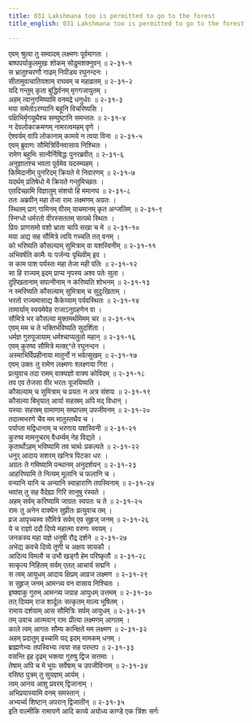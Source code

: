 ```yaml
---
title: 031 Lakshmana too is permitted to go to the forest
title_english: 031 Lakshmana too is permitted to go to the forest

---
```

एवम् श्रुत्वा तु सम्वादम् लक्ष्मणः पूर्वमागतः ।  
बाष्पपर्याकुलमुखः शोकम् सोढुमशक्नुवन् ॥ २-३१-१  
स भ्रातुश्चरणौ गाढम् निपीड्य रघुनन्दनः ।  
सीतामुवाचातियशाम् राघवम् च महाव्रतम् ॥ २-३१-२  
यदि गन्तुम् कृता बुद्धिर्वनम् मृगगजायुतम् ।  
अहम् त्वानुगमिष्यामि वनमद्रे धनुर्धरः ॥ २-३१-३  
मया समेतोऽरण्यानि बहूनि विचरिष्यसि ।  
पक्षिभिर्मृगयूथैश्च सम्घुष्टानि समन्ततः ॥ २-३१-४  
न देवलोकाक्रमणम् नामरत्वमहम् वृणे ।  
ऐश्वर्यम् वापि लोकानाम् कामये न त्वया विना ॥ २-३१-५  
एवम् ब्रुवाणः सौमित्रिर्विनवासाय निश्चितः ।  
रामेण बहुभिः सान्वैर्निषिद्धः पुनरब्रवीत् ॥ २-३१-६  
अनुज्ञातश्च भवता पूर्वमेव यदस्म्यहम् ।  
किमिदानीम् पुनरिदम् क्रियते मे निवारणम् ॥ २-३१-७  
यदर्थम् प्रतिषेधो मे क्रियते गन्तुमिच्छतः ।  
एतदिच्छामि विज्ञातुम् संशयो हि ममानघ ॥ २-३१-८  
ततः अब्रवीन् महा तेजा रामः लक्ष्मणम् अग्रतः ।  
स्थितम् प्राग् गामिनम् वीरम् याचमानम् कृत अन्जलिम् ॥ २-३१-९  
स्निग्धो धर्मरतो वीरस्सततम् सत्पथे स्थितः ।  
प्रियः प्राणसमो वशो भ्राता चापि सखा च मे ॥ २-३१-१०  
मया अद्य सह सौमित्रे त्वयि गच्चति तत् वनम् ।  
को भरिष्यति कौसल्याम् सुमित्राम् वा यशस्विनीम् ॥ २-३१-११  
अभिवर्षति कामैः यः पर्जन्यः पृथिवीम् इव ।  
स काम पाश पर्यस्तः महा तेजा मही पतिः ॥ २-३१-१२  
सा हि राज्यम् इदम् प्राप्य नृपस्य अश्व पतेः सुता ।  
दुह्खितानाम् सपत्नीनाम् न करिष्यति शोभनम् ॥ २-३१-१३  
न स्मरिष्यति कौसल्याम् सुमित्राम् च सुदुःखिताम् ।  
भरतो राज्यमासाद्य कैकेय्याम् पर्यवस्थितः ॥ २-३१-१४  
तामार्याम् स्वयमेवेह राजाऽनुग्रहणेन वा ।  
सौमित्रे भर कौसल्या मुक्तमर्थमिमम् चर ॥ २-३१-१५  
एवम् मम च ते भक्तिर्भविष्यति सुदर्शिता ।  
धर्मज्ञ गुरुपूजायाम् धर्मश्चाप्यतुलो महान् ॥ २-३१-१६  
एवम् कुरुष्व सौमित्रे मत्क्ऱ्^ते रघुनन्दन ।  
अस्माभिर्विप्रहीनाया मातुर्नो न भवेत्सुखम् ॥ २-३१-१७  
एवम् उक्तः तु रामेण लक्ष्मणः श्लक्ष्णया गिरा ।  
प्रत्युवाच तदा रामम् वाक्यज्ञो वाक्य कोविदम् ॥ २-३१-१८  
तव एव तेजसा वीर भरतः पूजयिष्यति ।  
कौसल्याम् च सुमित्राम् च प्रयतः न अत्र संशयः ॥ २-३१-१९  
कौसल्या बिभृयात् आर्या सहस्रम् अपि मद् विधान् ।  
यस्याः सहस्रम् ग्रामाणाम् सम्प्राप्तम् उपजीवनम् ॥ २-३१-२०  
तदात्मभरणे चैव मम मातुस्तथैव च ।  
पर्याप्ता मद्विधानाम् च भरणाय यशस्विनी ॥ २-३१-२१  
कुरुष्व मामनुचरम् वैधर्म्यम् नेह विद्यते ।  
कृतार्थोऽहम् भविष्यामि तव चार्थः प्रकल्पते ॥ २-३१-२२  
धनुर् आदाय सशरम् खनित्र पिटका धरः ।  
अग्रतः ते गमिष्यामि पन्थानम् अनुदर्शयन् ॥ २-३१-२३  
आहरिष्यामि ते नित्यम् मूलानि च फलानि च ।  
वन्यानि यानि च अन्यानि स्वाहाराणि तपस्विनाम् ॥ २-३१-२४  
भवांस् तु सह वैदेह्या गिरि सानुषु रंस्यते ।  
अहम् सर्वम् करिष्यामि जाग्रतः स्वपतः च ते ॥ २-३१-२५  
रामः तु अनेन वाक्येन सुप्रीतः प्रत्युवाच तम् ।  
व्रज आपृच्चस्व सौमित्रे सर्वम् एव सुहृज् जनम् ॥ २-३१-२६  
ये च राज्ञो ददौ दिव्ये महात्मा वरुणः स्वयम् ।  
जनकस्य महा यज्ञे धनुषी रौद्र दर्शने ॥ २-३१-२७  
अभेद्य कवचे दिव्ये तूणी च अक्षय सायकौ ।  
आदित्य विमलौ च उभौ खड्गौ हेम परिष्कृतौ ॥ २-३१-२८  
सत्कृत्य निहितम् सर्वम् एतत् आचार्य सद्मनि ।  
स त्वम् आयुधम् आदाय क्षिप्रम् आव्रज लक्ष्मण ॥ २-३१-२९  
स सुहृज् जनम् आमन्त्र्य वन वासाय निश्चितः ।  
इष्क्वाकु गुरुम् आमन्त्र्य जग्राह आयुधम् उत्तमम् ॥ २-३१-३०  
तत् दिव्यम् राज शार्दूलः सत्कृतम् माल्य भूषितम् ।  
रामाय दर्शयाम् आस सौमित्रिः सर्वम् आयुधम् ॥ २-३१-३१  
तम् उवाच आत्मवान् रामः प्रीत्या लक्ष्मणम् आगतम् ।  
काले त्वम् आगतः सौम्य कान्क्षिते मम लक्ष्मण ॥ २-३१-३२  
अहम् प्रदातुम् इच्चामि यद् इदम् मामकम् धनम् ।  
ब्राह्मणेभ्यः तपस्विभ्यः त्वया सह परम्तप ॥ २-३१-३३  
वसन्ति इह दृढम् भक्त्या गुरुषु द्विज सत्तमाः ।  
तेषाम् अपि च मे भूयः सर्वेषाम् च उपजीविनाम् ॥ २-३१-३४  
वसिष्ठ पुत्रम् तु सुयज्ञम् आर्यम् ।  
त्वम् आनय आशु प्रवरम् द्विजानाम् ।  
अभिप्रयास्यामि वनम् समस्तान् ।  
अभ्यर्च्य शिष्टान् अपरान् द्विजातीन् ॥ २-३१-३५  
इति वाल्मीकि रामायणे आदि काव्ये अयोध्य काण्डे एक त्रिंशः सर्गः